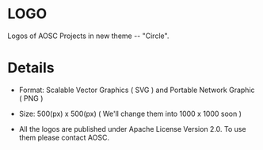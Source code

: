 LOGO
====

Logos of AOSC Projects in new theme -- "Circle".

Details
=======

* Format: Scalable Vector Graphics ( SVG ) and Portable Network Graphic ( PNG )

* Size: 500(px) x 500(px) ( We'll change them into 1000 x 1000 soon ) <!-- Do we need this? Just let viewers re-render those svgs... -->

* All the logos are published under Apache License Version 2.0. To use them please contact AOSC.
